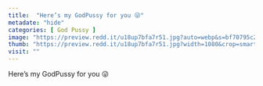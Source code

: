 ```yaml
---
title:  "Here’s my GodPussy for you 😜"
metadate: "hide"
categories: [ God Pussy ]
image: "https://preview.redd.it/u18up7bfa7r51.jpg?auto=webp&s=bf70795c20292ce697fedcc74bc62fe034481684"
thumb: "https://preview.redd.it/u18up7bfa7r51.jpg?width=1080&crop=smart&auto=webp&s=311fa16e3143b41b2fed6b304481f6194ce447eb"
visit: ""
---
```

Here’s my GodPussy for you 😜
